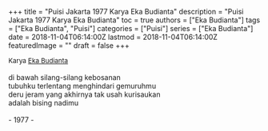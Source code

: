 +++
title = "Puisi Jakarta 1977 Karya Eka Budianta"
description = "Puisi Jakarta 1977 Karya Eka Budianta"
toc = true
authors = ["Eka Budianta"]
tags = ["Eka Budianta", "Puisi"]
categories = ["Puisi"]
series = ["Eka Budianta"]
date = 2018-11-04T06:14:00Z
lastmod = 2018-11-04T06:14:00Z
featuredImage = ""
draft = false
+++

<div style="text-align: justify;">
<div style="font-size: small;">Karya <a href="/authors/eka-budianta/" target="_blank">Eka Budianta</a></div><br />
di bawah silang-silang kebosanan<br />tubuhku terlentang menghindari gemuruhmu<br />deru jeram yang akhirnya tak usah kurisaukan<br />adalah bising nadimu<br /><br />- 1977 -</div>
